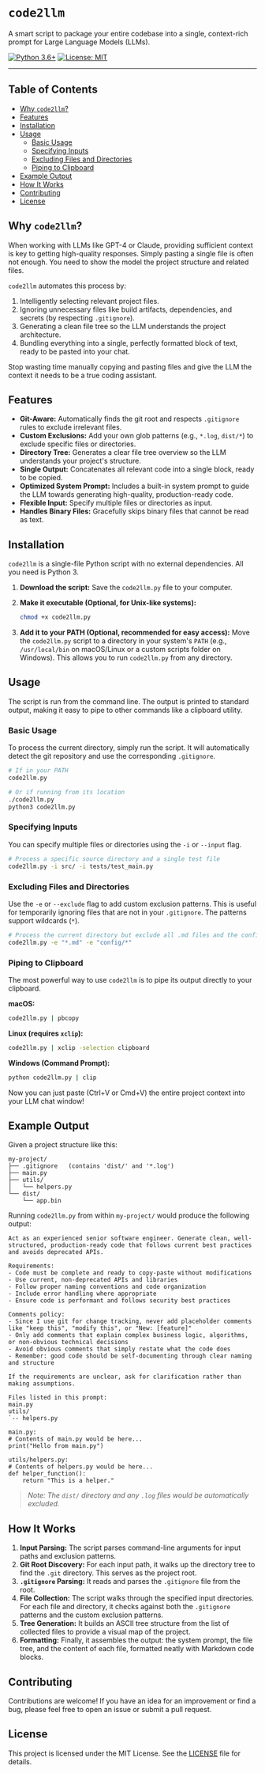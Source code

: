 # `code2llm`

A smart script to package your entire codebase into a single, context-rich prompt for Large Language Models (LLMs).

[![Python 3.6+](https://img.shields.io/badge/python-3.6+-blue.svg)](https://www.python.org/downloads/release/python-360/)
[![License: MIT](https://img.shields.io/badge/License-MIT-yellow.svg)](https://opensource.org/licenses/MIT)

---

## Table of Contents

- [Why `code2llm`?](#why-code2llm)
- [Features](#features)
- [Installation](#installation)
- [Usage](#usage)
  - [Basic Usage](#basic-usage)
  - [Specifying Inputs](#specifying-inputs)
  - [Excluding Files and Directories](#excluding-files-and-directories)
  - [Piping to Clipboard](#piping-to-clipboard)
- [Example Output](#example-output)
- [How It Works](#how-it-works)
- [Contributing](#contributing)
- [License](#license)

## Why `code2llm`?

When working with LLMs like GPT-4 or Claude, providing sufficient context is key to getting high-quality responses. Simply pasting a single file is often not enough. You need to show the model the project structure and related files.

`code2llm` automates this process by:
1.  Intelligently selecting relevant project files.
2.  Ignoring unnecessary files like build artifacts, dependencies, and secrets (by respecting `.gitignore`).
3.  Generating a clean file tree so the LLM understands the project architecture.
4.  Bundling everything into a single, perfectly formatted block of text, ready to be pasted into your chat.

Stop wasting time manually copying and pasting files and give the LLM the context it needs to be a true coding assistant.

## Features

-   **Git-Aware:** Automatically finds the git root and respects `.gitignore` rules to exclude irrelevant files.
-   **Custom Exclusions:** Add your own glob patterns (e.g., `*.log`, `dist/*`) to exclude specific files or directories.
-   **Directory Tree:** Generates a clear file tree overview so the LLM understands your project's structure.
-   **Single Output:** Concatenates all relevant code into a single block, ready to be copied.
-   **Optimized System Prompt:** Includes a built-in system prompt to guide the LLM towards generating high-quality, production-ready code.
-   **Flexible Input:** Specify multiple files or directories as input.
-   **Handles Binary Files:** Gracefully skips binary files that cannot be read as text.

## Installation

`code2llm` is a single-file Python script with no external dependencies. All you need is Python 3.

1.  **Download the script:**
    Save the `code2llm.py` file to your computer.

2.  **Make it executable (Optional, for Unix-like systems):**
    ```bash
    chmod +x code2llm.py
    ```

3.  **Add it to your PATH (Optional, recommended for easy access):**
    Move the `code2llm.py` script to a directory in your system's `PATH` (e.g., `/usr/local/bin` on macOS/Linux or a custom scripts folder on Windows). This allows you to run `code2llm.py` from any directory.

## Usage

The script is run from the command line. The output is printed to standard output, making it easy to pipe to other commands like a clipboard utility.

### Basic Usage

To process the current directory, simply run the script. It will automatically detect the git repository and use the corresponding `.gitignore`.

```bash
# If in your PATH
code2llm.py

# Or if running from its location
./code2llm.py
python3 code2llm.py
```

### Specifying Inputs

You can specify multiple files or directories using the `-i` or `--input` flag.

```bash
# Process a specific source directory and a single test file
code2llm.py -i src/ -i tests/test_main.py
```

### Excluding Files and Directories

Use the `-e` or `--exclude` flag to add custom exclusion patterns. This is useful for temporarily ignoring files that are not in your `.gitignore`. The patterns support wildcards (`*`).

```bash
# Process the current directory but exclude all .md files and the config folder
code2llm.py -e "*.md" -e "config/*"
```

### Piping to Clipboard

The most powerful way to use `code2llm` is to pipe its output directly to your clipboard.

**macOS:**
```bash
code2llm.py | pbcopy
```

**Linux (requires `xclip`):**
```bash
code2llm.py | xclip -selection clipboard
```

**Windows (Command Prompt):**
```bash
python code2llm.py | clip
```

Now you can just paste (Ctrl+V or Cmd+V) the entire project context into your LLM chat window!

## Example Output

Given a project structure like this:
```
my-project/
├── .gitignore   (contains 'dist/' and '*.log')
├── main.py
├── utils/
│   └── helpers.py
└── dist/
    └── app.bin
```

Running `code2llm.py` from within `my-project/` would produce the following output:

```
Act as an experienced senior software engineer. Generate clean, well-structured, production-ready code that follows current best practices and avoids deprecated APIs.

Requirements:
- Code must be complete and ready to copy-paste without modifications
- Use current, non-deprecated APIs and libraries
- Follow proper naming conventions and code organization
- Include error handling where appropriate
- Ensure code is performant and follows security best practices

Comments policy:
- Since I use git for change tracking, never add placeholder comments like "keep this", "modify this", or "New: [feature]"
- Only add comments that explain complex business logic, algorithms, or non-obvious technical decisions
- Avoid obvious comments that simply restate what the code does
- Remember: good code should be self-documenting through clear naming and structure

If the requirements are unclear, ask for clarification rather than making assumptions.

Files listed in this prompt:
main.py
utils/
`-- helpers.py

main.py:
# Contents of main.py would be here...
print("Hello from main.py")

utils/helpers.py:
# Contents of helpers.py would be here...
def helper_function():
    return "This is a helper."
```
> *Note: The `dist/` directory and any `.log` files would be automatically excluded.*

## How It Works

1.  **Input Parsing:** The script parses command-line arguments for input paths and exclusion patterns.
2.  **Git Root Discovery:** For each input path, it walks up the directory tree to find the `.git` directory. This serves as the project root.
3.  **`.gitignore` Parsing:** It reads and parses the `.gitignore` file from the root.
4.  **File Collection:** The script walks through the specified input directories. For each file and directory, it checks against both the `.gitignore` patterns and the custom exclusion patterns.
5.  **Tree Generation:** It builds an ASCII tree structure from the list of collected files to provide a visual map of the project.
6.  **Formatting:** Finally, it assembles the output: the system prompt, the file tree, and the content of each file, formatted neatly with Markdown code blocks.

## Contributing

Contributions are welcome! If you have an idea for an improvement or find a bug, please feel free to open an issue or submit a pull request.

## License

This project is licensed under the MIT License. See the [LICENSE](LICENSE) file for details.
